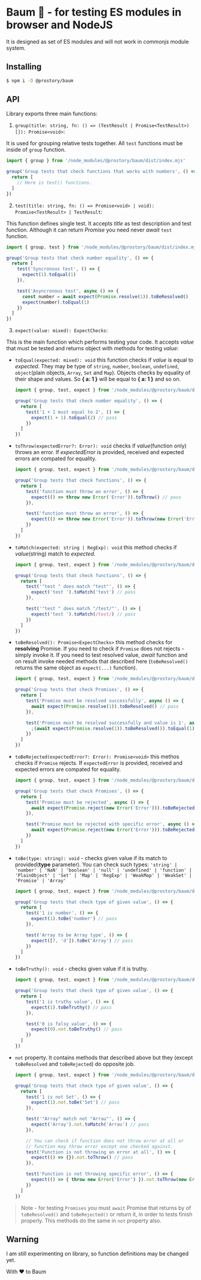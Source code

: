 # Baum 🌴 - for testing ES modules in browser and NodeJS

It is designed as set of ES modules and will not work in *commonjs* module system.

## Installing

```sh
$ npm i -D @prostory/baum
```

## API

Library exports three main functions:

1. `group(title: string, fn: () => (TestResult | Promise<TestResult>)[]): Promise<void>`:

It is used for grouping relative tests together. All `test` functions must be inside of `group` function.

```javascript
import { group } from '/node_modules/@prostory/baum/dist/index.mjs'

group('Group tests that check functions that works with numbers', () => {
  return [
    // Here is test() functions.
  ]
})
```

2. `test(title: string, fn: () => Promise<void> | void): Promise<TestResult> | TestResult`:

This function defines single test. It accepts *title* as test description and test function. Although it can return *Promise* you need never *await* `test` function.

```javascript
import { group, test } from '/node_modules/@prostory/baum/dist/index.mjs'

group('Group tests that check number equality', () => {
  return [
    test('Syncronous test', () => {
      expect(1).toEqual(1)
    }),

    test('Asyncronous test', async () => {
      const number = await expect(Promise.resolve(1)).toBeResolved()
      expect(number).toEqual(1)
    })
  ]
})
```

3. `expect(value: mixed): ExpectChecks`:

This is the main function which performs testing your code. It accepts *value* that must be tested and returns object with methods for testing *value*:

  - `toEqual(expected: mixed): void`
    this function checks if *value* is equal to *expected*. They may be type of `string`, `number`, `boolean`, `undefined`, `object`(plain objects, `Array`, `Set` and `Map`). Objects checks by equality of their shape and values. So **{ a: 1 }** will be equal to **{ a: 1 }** and so on.

    ```javascript
    import { group, test, expect } from '/node_modules/@prostory/baum/dist/index.mjs'

    group('Group tests that check number equality', () => {
      return [
        test('1 + 1 must equal to 2', () => {
          expect(1 + 1).toEqual(2) // pass
        })
      ]
    })
    ```

  - `toThrow(expectedError?: Error): void`
    checks if *value*(function only) throws an error. If *expectedError* is provided, received and expected errors are compated for equality.

    ```javascript
    import { group, test, expect } from '/node_modules/@prostory/baum/dist/index.mjs'

    group('Group tests that check functions', () => {
      return [
        test('function must throw an error', () => {
          expect(() => throw new Error('Error')).toThrow() // pass
        }),

        test('function must throw an error', () => {
          expect(() => throw new Error('Error')).toThrow(new Error('Error')) // pass
        })
      ]
    })
    ```

  - `toMatch(expected: string | RegExp): void`
    this method checks if *value*(string) match to *expected*.

    ```javascript
    import { group, test, expect } from '/node_modules/@prostory/baum/dist/index.mjs'

    group('Group tests that check functions', () => {
      return [
        test('"test " does match "test"', () => {
          expect('test ').toMatch('test') // pass
        }),

        test('"test " does match "/test/"', () => {
          expect('test ').toMatch(/test/) // pass
        })
      ]
    })
    ```

  - `toBeResolved(): Promise<ExpectChecks>`
    this method checks for **resolving** Promise. If you need to check if `Promise` does not rejects - simply invoke it. If you need to test resolved value, *await* function and on result invoke needed methods that described here (`toBeResolved()` returns the same object as `expect(...)` function).

    ```javascript
    import { group, test, expect } from '/node_modules/@prostory/baum/dist/index.mjs'

    group('Group tests that check Promises', () => {
      return [
        test('Promise must be resolved successfully', async () => {
          await expect(Promise.resolve(1)).toBeResolved() // pass
        }),

        test('Promise must be resolved successfully and value is 1', async () => {
          ;(await expect(Promise.resolve(1)).toBeResolved()).toEqual(1) // pass
        })
      ]
    })
    ```

  - `toBeRejected(expectedError?: Error): Promise<void>`
    this methos checks if `Promise` rejects. If `expectedError` is provided, received and expected errors are compated for equality.

    ```javascript
    import { group, test, expect } from '/node_modules/@prostory/baum/dist/index.mjs'

    group('Group tests that check Promises', () => {
      return [
        test('Promise must be rejected', async () => {
          await expect(Promise.reject(new Error('Error'))).toBeRejected() // pass
        }),

        test('Promise must be rejected with specific error', async () => {
          await expect(Promise.reject(new Error('Error'))).toBeRejected(new Error('Error')) // pass
        })
      ]
    })
    ```

  - `toBe(type: string): void` - checks given value if its match to provided(**type** parameter).
  You can check such types: `'string' | 'number' | 'NaN' | 'boolean' | 'null' | 'undefined' | 'function' | 'PlainObject' | 'Set' | 'Map' | 'RegExp' | 'WeakMap' | 'WeakSet' | 'Promise' | 'Array'`

    ```javascript
    import { group, test, expect } from '/node_modules/@prostory/baum/dist/index.mjs'

    group('Group tests that check type of given value', () => {
      return [
        test('1 is number', () => {
          expect(1).toBe('number') // pass
        }),

        test('Array to be Array type', () => {
          expect([7, 'd']).toBe('Array') // pass
        })
      ]
    })
    ```

  - `toBeTruthy(): void` - checks given value if it is truthy.
    ```javascript
    import { group, test, expect } from '/node_modules/@prostory/baum/dist/index.mjs'

    group('Group tests that check type of given value', () => {
      return [
        test('1 is truthy value', () => {
          expect(1).toBeTruthy() // pass
        }),

        test('0 is falsy value', () => {
          expect(0).not.toBeTruthy() // pass
        })
      ]
    })
    ```

  - `not` property. It contains methods that described above but they (except `toBeResolved` and `toBeRejected`) do opposite job.

    ```javascript
    import { group, test, expect } from '/node_modules/@prostory/baum/dist/index.mjs'

    group('Group tests that check type of given value', () => {
      return [
        test('1 is not Set', () => {
          expect(1).not.toBe('Set') // pass
        }),

        test('"Array" match not "Arrau"', () => {
          expect('Array').not.toMatch('Arrau') // pass
        }),

        // You can check if function does not throw error at all or
        // function may throw error except one checked against.
        test('Function is not throwing an error at all', () => {
          expect(() => {}).not.toThrow() // pass
        }),

        test('Function is not throwing specific error', () => {
          expect(() => { throw new Error('Error') }).not.toThrow(new Error('Another error')) // pass
        })
      ]
    })
    ```

> Note - for testing `Promises` you must `await` Promise that returns by of `toBeResolved()` and `toBeRejected()` or return it, in order to tests finish properly. This methods do the same in `not` property also.

## Warning

I am still experimenting on library, so function definitions may be changed yet.

With ❤️ to Baum